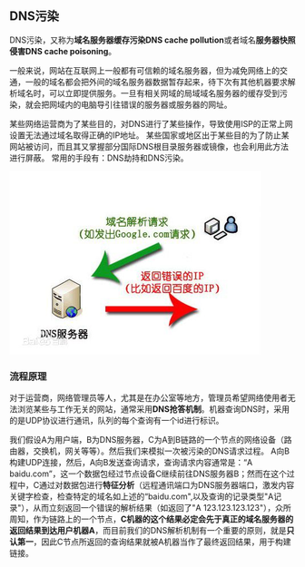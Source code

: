 ## DNS污染
DNS污染，又称为**域名服务器缓存污染DNS cache pollution**或者域名**服务器快照侵害DNS cache poisoning**。

一般来说，网站在互联网上一般都有可信赖的域名服务器，但为减免网络上的交通，一般的域名都会把外间的域名服务器数据暂存起来，待下次有其他机器要求解析域名时，可以立即提供服务。一旦有相关网域的局域域名服务器的缓存受到污染，就会把网域内的电脑导引往错误的服务器或服务器的网址。

某些网络运营商为了某些目的，对DNS进行了某些操作，导致使用ISP的正常上网设置无法通过域名取得正确的IP地址。
某些国家或地区出于某些目的为了防止某网站被访问，而且其又掌握部分国际DNS根目录服务器或镜像，也会利用此方法进行屏蔽。
常用的手段有：DNS劫持和DNS污染。

![](image/dns0.jpg)

### 流程原理
对于运营商，网络管理员等人，尤其是在办公室等地方，管理员希望网络使用者无法浏览某些与工作无关的网站，通常采用**DNS抢答机制**。机器查询DNS时，采用的是UDP协议进行通讯，队列的每个查询有一个id进行标识。

我们假设A为用户端，B为DNS服务器，C为A到B链路的一个节点的网络设备（路由器，交换机，网关等等）。然后我们来模拟一次被污染的DNS请求过程。
A向B构建UDP连接，然后，A向B发送查询请求，查询请求内容通常是：“A baidu.com”，这一个数据包经过节点设备C继续前往DNS服务器B；然而在这个过程中，C通过对数据包进行**特征分析**（远程通讯端口为DNS服务器端口，激发内容关键字检查，检查特定的域名如上述的“baidu.com",以及查询的记录类型"A记录"），从而立刻返回一个错误的解析结果（如返回了"A 123.123.123.123"），众所周知，作为链路上的一个节点，**C机器的这个结果必定会先于真正的域名服务器的返回结果到达用户机器A**，而目前我们的DNS解析机制有一个重要的原则，就是**只认第一**，因此C节点所返回的查询结果就被A机器当作了最终返回结果，用于构建链接。
